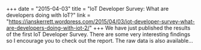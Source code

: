 +++
date = "2015-04-03"
title = "IoT Developer Survey: What are developers doing with IoT?"
link = "https://ianskerrett.wordpress.com/2015/04/03/iot-developer-survey-what-are-developers-doing-with-iot-2/"
+++
We have just published the results of the first IoT Developer Survey.  There are some very interesting findings so I encourage you to check out the report.  The raw data is also available…